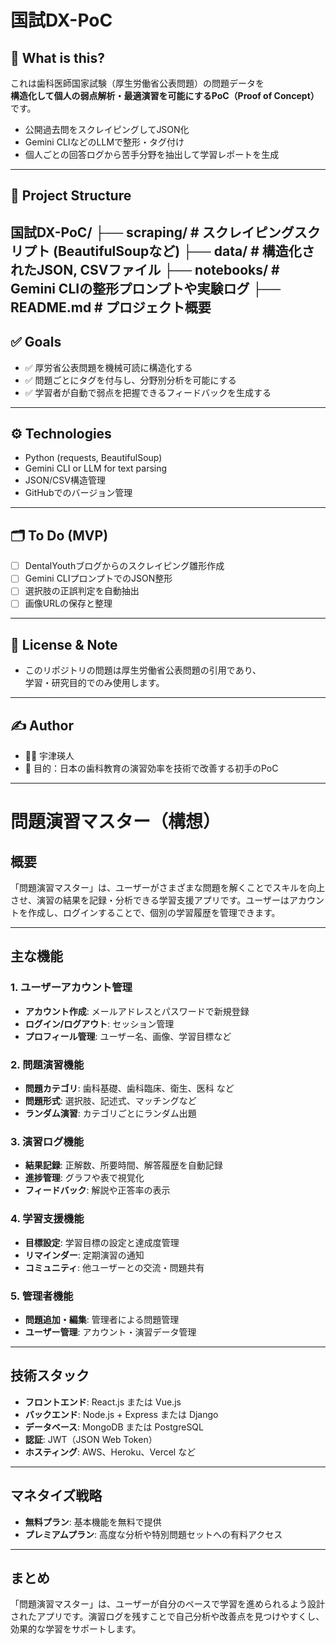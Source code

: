 # 国試DX-PoC

## 🎯 What is this?

これは歯科医師国家試験（厚生労働省公表問題）の問題データを  
**構造化して個人の弱点解析・最適演習を可能にするPoC（Proof of Concept）** です。

- 公開過去問をスクレイピングしてJSON化
- Gemini CLIなどのLLMで整形・タグ付け
- 個人ごとの回答ログから苦手分野を抽出して学習レポートを生成

---

## 📂 Project Structure
国試DX-PoC/
├── scraping/   # スクレイピングスクリプト (BeautifulSoupなど)
├── data/       # 構造化されたJSON, CSVファイル
├── notebooks/  # Gemini CLIの整形プロンプトや実験ログ
├── README.md   # プロジェクト概要
---

## ✅ Goals

- ✅ 厚労省公表問題を機械可読に構造化する
- ✅ 問題ごとにタグを付与し、分野別分析を可能にする
- ✅ 学習者が自動で弱点を把握できるフィードバックを生成する

---

## ⚙️ Technologies

- Python (requests, BeautifulSoup)
- Gemini CLI or LLM for text parsing
- JSON/CSV構造管理
- GitHubでのバージョン管理

---

## 🗂️ To Do (MVP)

- [ ] DentalYouthブログからのスクレイピング雛形作成
- [ ] Gemini CLIプロンプトでのJSON整形
- [ ] 選択肢の正誤判定を自動抽出
- [ ] 画像URLの保存と整理

---

## 🔖 License & Note

- このリポジトリの問題は厚生労働省公表問題の引用であり、  
  学習・研究目的でのみ使用します。

---

## ✍️ Author

- 🧑‍💻 宇津瑛人
- 📌 目的：日本の歯科教育の演習効率を技術で改善する初手のPoC

---

# 問題演習マスター（構想）

## 概要

「問題演習マスター」は、ユーザーがさまざまな問題を解くことでスキルを向上させ、演習の結果を記録・分析できる学習支援アプリです。ユーザーはアカウントを作成し、ログインすることで、個別の学習履歴を管理できます。

---

## 主な機能

### 1. ユーザーアカウント管理
- **アカウント作成**: メールアドレスとパスワードで新規登録
- **ログイン/ログアウト**: セッション管理
- **プロフィール管理**: ユーザー名、画像、学習目標など

### 2. 問題演習機能
- **問題カテゴリ**: 歯科基礎、歯科臨床、衛生、医科 など
- **問題形式**: 選択肢、記述式、マッチングなど
- **ランダム演習**: カテゴリごとにランダム出題

### 3. 演習ログ機能
- **結果記録**: 正解数、所要時間、解答履歴を自動記録
- **進捗管理**: グラフや表で視覚化
- **フィードバック**: 解説や正答率の表示

### 4. 学習支援機能
- **目標設定**: 学習目標の設定と達成度管理
- **リマインダー**: 定期演習の通知
- **コミュニティ**: 他ユーザーとの交流・問題共有

### 5. 管理者機能
- **問題追加・編集**: 管理者による問題管理
- **ユーザー管理**: アカウント・演習データ管理

---

## 技術スタック

- **フロントエンド**: React.js または Vue.js
- **バックエンド**: Node.js + Express または Django
- **データベース**: MongoDB または PostgreSQL
- **認証**: JWT（JSON Web Token）
- **ホスティング**: AWS、Heroku、Vercel など

---

## マネタイズ戦略

- **無料プラン**: 基本機能を無料で提供
- **プレミアムプラン**: 高度な分析や特別問題セットへの有料アクセス

---

## まとめ

「問題演習マスター」は、ユーザーが自分のペースで学習を進められるよう設計されたアプリです。演習ログを残すことで自己分析や改善点を見つけやすくし、効果的な学習をサポートします。
